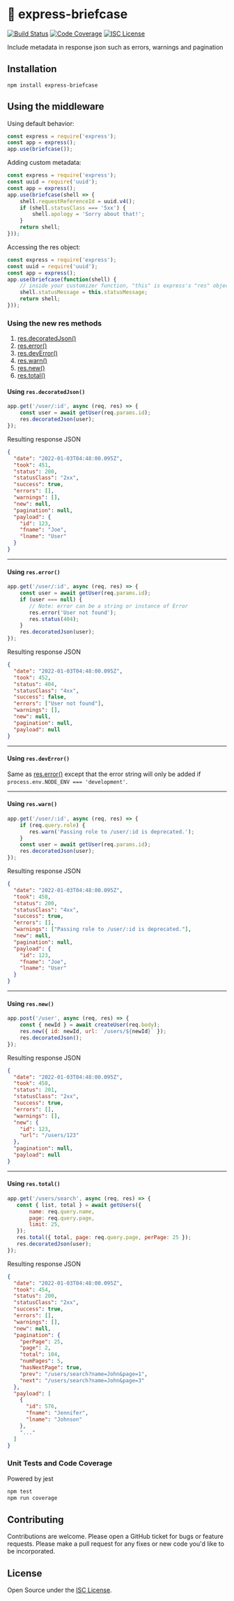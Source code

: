# 💼 express-briefcase

[![Build Status](https://travis-ci.com/kensnyder/express-briefcase.svg?branch=master&v=1.0.0)](https://travis-ci.com/kensnyder/express-briefcase)
[![Code Coverage](https://codecov.io/gh/kensnyder/express-briefcase/branch/master/graph/badge.svg?v=1.0.0)](https://codecov.io/gh/kensnyder/express-briefcase)
[![ISC License](https://img.shields.io/npm/l/express-briefcase.svg?v=1.0.0)](https://opensource.org/licenses/ISC)

Include metadata in response json such as errors, warnings and pagination

## Installation

`npm install express-briefcase`

## Using the middleware

Using default behavior:

```js
const express = require('express');
const app = express();
app.use(briefcase());
```

Adding custom metadata:

```js
const express = require('express');
const uuid = require('uuid');
const app = express();
app.use(briefcase(shell => {
    shell.requestReferenceId = uuid.v4();
    if (shell.statusClass === '5xx') {
        shell.apology = 'Sorry about that!';
    }    
    return shell;
}));
```

Accessing the res object:

```js
const express = require('express');
const uuid = require('uuid');
const app = express();
app.use(briefcase(function(shell) {
    // inside your customizer function, "this" is express's "res" object
    shell.statusMessage = this.statusMessage;
    return shell;
}));
```

### Using the new res methods

1. [res.decoratedJson()](using-res-decoratedjson)
1. [res.error()](using-res-error)
1. [res.devError()](using-res-deverror)
1. [res.warn()](using-res-warn)
1. [res.new()](using-res-new)
1. [res.total()](using-res-total)

#### Using `res.decoratedJson()`

```js
app.get('/user/:id', async (req, res) => {
    const user = await getUser(req.params.id);
    res.decoratedJson(user);
});
```

Resulting response JSON

```json
{
  "date": "2022-01-03T04:48:00.095Z",
  "took": 451,
  "status": 200,
  "statusClass": "2xx",
  "success": true,
  "errors": [],
  "warnings": [],
  "new": null,
  "pagination": null,
  "payload": {
    "id": 123,
    "fname": "Joe",
    "lname": "User"
  }
}
```

------------------------

#### Using `res.error()`

```js
app.get('/user/:id', async (req, res) => {
    const user = await getUser(req.params.id);
    if (user === null) {
       // Note: error can be a string or instance of Error
       res.error('User not found');
       res.status(404);
    }
    res.decoratedJson(user);
});
```

Resulting response JSON

```json
{
  "date": "2022-01-03T04:48:00.095Z",
  "took": 452,
  "status": 404,
  "statusClass": "4xx",
  "success": false,
  "errors": ["User not found"],
  "warnings": [],
  "new": null,
  "pagination": null,
  "payload": null
}
```

---------------------------

#### Using `res.devError()`

Same as [res.error()](using-res-error) except that the error string will
only be added if `process.env.NODE_ENV === 'development'`.

-----------------------

#### Using `res.warn()`

```js
app.get('/user/:id', async (req, res) => {
    if (req.query.role) {
       res.warn('Passing role to /user/:id is deprecated.');
    }
    const user = await getUser(req.params.id);
    res.decoratedJson(user);
});
```

Resulting response JSON

```json
{
  "date": "2022-01-03T04:48:00.095Z",
  "took": 458,
  "status": 200,
  "statusClass": "4xx",
  "success": true,
  "errors": [],
  "warnings": ["Passing role to /user/:id is deprecated."],
  "new": null,
  "pagination": null,
  "payload": {
    "id": 123,
    "fname": "Joe",
    "lname": "User"
  }
}
```

----------------------

#### Using `res.new()`

```js
app.post('/user', async (req, res) => {
    const { newId } = await createUser(req.body);
    res.new({ id: newId, url: `/users/${newId}` });
    res.decoratedJson();
});
```

Resulting response JSON

```json
{
  "date": "2022-01-03T04:48:00.095Z",
  "took": 458,
  "status": 201,
  "statusClass": "2xx",
  "success": true,
  "errors": [],
  "warnings": [],
  "new": {
    "id": 123,
    "url": "/users/123"
  },
  "pagination": null,
  "payload": null
}
```

------------------------

#### Using `res.total()`

```js
app.get('/users/search', async (req, res) => {
   const { list, total } = await getUsers({ 
       name: req.query.name,
       page: req.query.page,
       limit: 25,
   });
   res.total({ total, page: req.query.page, perPage: 25 });
   res.decoratedJson(user);
});
```

Resulting response JSON

```json
{
  "date": "2022-01-03T04:48:00.095Z",
  "took": 454,
  "status": 200,
  "statusClass": "2xx",
  "success": true,
  "errors": [],
  "warnings": [],
  "new": null,
  "pagination": {
    "perPage": 25,
    "page": 2,
    "total": 104,
    "numPages": 5,
    "hasNextPage": true,
    "prev": "/users/search?name=John&page=1",
    "next": "/users/search?name=John&page=3"
  },
  "payload": [
    {
      "id": 576,
      "fname": "Jennifer",
      "lname": "Johnson"
    },
    "..."
  ]
}
```

### Unit Tests and Code Coverage

Powered by jest

```bash
npm test
npm run coverage
```

## Contributing

Contributions are welcome. Please open a GitHub ticket for bugs or feature
requests. Please make a pull request for any fixes or new code you'd like to be
incorporated.

## License

Open Source under the [ISC License](https://opensource.org/licenses/ISC).

